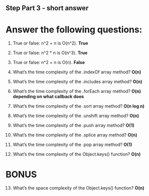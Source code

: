 ## Step Part 3 - short answer

# Answer the following questions:

1. True or false: n^2 + n is O(n^2). **True**

2. True or false: n^2 * n is O(n^3). **True**

3. True or false: n^2 + n is O(n). **False**

4. What’s the time complexity of the .indexOf array method? **O(n)**

5. What’s the time complexity of the .includes array method? **O(n)**

6. What’s the time complexity of the .forEach array method? **O(n) depending on what callback does** 

7. What’s the time complexity of the .sort array method? **O(n log n)**

8. What’s the time complexity of the .unshift array method? **O(n)**

9. What’s the time complexity of the .push array method? **O(1)**

10. What’s the time complexity of the .splice array method? **O(n)**

11. What’s the time complexity of the .pop array method? **O(1)**

12. What’s the time complexity of the Object.keys() function? **O(n)**


# BONUS

13. What’s the space complexity of the Object.keys() function? **O(n)**
